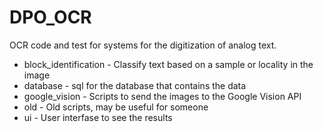 # DPO_OCR

OCR code and test for systems for the digitization of analog text. 

* block_identification - Classify text based on a sample or locality in the image
* database - sql for the database that contains the data
* google_vision - Scripts to send the images to the Google Vision API
* old - Old scripts, may be useful for someone
* ui - User interfase to see the results
